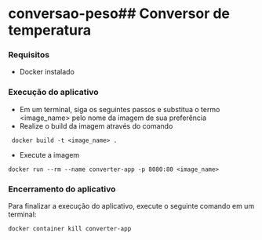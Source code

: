 # conversao-peso## Conversor de temperatura

### Requisitos
 -  Docker instalado

### Execução do aplicativo
 - Em um terminal, siga os seguintes passos e substitua o termo <image_name> pelo nome da imagem de sua preferência
 - Realize o build da imagem através do comando
 ```
  docker build -t <image_name> . 
 ```
 - Execute a imagem
 ```
 docker run --rm --name converter-app -p 8080:80 <image_name>
 ```
### Encerramento do aplicativo

Para finalizar a execução do aplicativo, execute o seguinte comando em um terminal:
```
docker container kill converter-app
```

